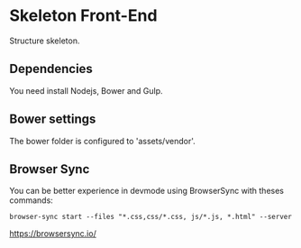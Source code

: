 # Skeleton Front-End
Structure skeleton.

## Dependencies
You need install Nodejs, Bower and Gulp.

## Bower settings
The bower folder is configured to 'assets/vendor'.

## Browser Sync
You can be better experience in devmode using BrowserSync with theses commands:

`browser-sync start --files "*.css,css/*.css, js/*.js, *.html" --server`

https://browsersync.io/